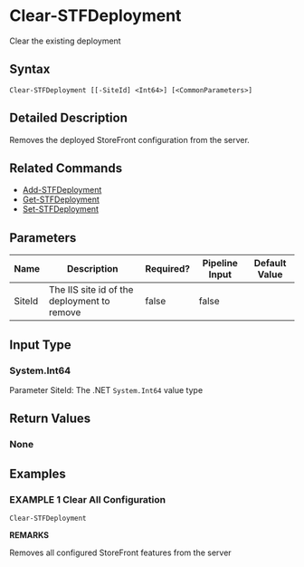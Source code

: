 ﻿# Clear-STFDeployment

Clear the existing deployment

## Syntax

```
Clear-STFDeployment [[-SiteId] <Int64>] [<CommonParameters>]
```

## Detailed Description

Removes the deployed StoreFront configuration from the server.

## Related Commands

* [Add-STFDeployment](Add-STFDeployment.md)
* [Get-STFDeployment](Get-STFDeployment.md)
* [Set-STFDeployment](Set-STFDeployment.md)

## Parameters

| Name   | Description | Required? | Pipeline Input | Default Value |
| --- | --- | --- | --- | --- |
|SiteId|The IIS site id of the deployment to remove|false|false| |

## Input Type

### System.Int64

Parameter SiteId: The .NET `System.Int64` value type

## Return Values

### None

## Examples

### EXAMPLE 1 Clear All Configuration

```
Clear-STFDeployment
```

**REMARKS**

Removes all configured StoreFront features from the server
